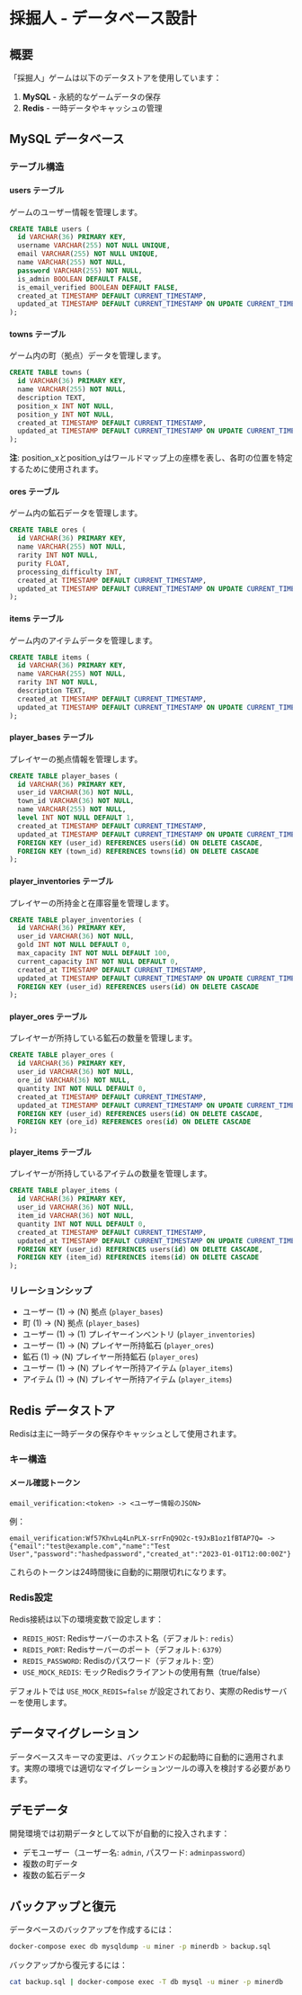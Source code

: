 # 採掘人 - データベース設計

## 概要

「採掘人」ゲームは以下のデータストアを使用しています：

1. **MySQL** - 永続的なゲームデータの保存
2. **Redis** - 一時データやキャッシュの管理

## MySQL データベース

### テーブル構造

#### users テーブル

ゲームのユーザー情報を管理します。

```sql
CREATE TABLE users (
  id VARCHAR(36) PRIMARY KEY,
  username VARCHAR(255) NOT NULL UNIQUE,
  email VARCHAR(255) NOT NULL UNIQUE,
  name VARCHAR(255) NOT NULL,
  password VARCHAR(255) NOT NULL,
  is_admin BOOLEAN DEFAULT FALSE,
  is_email_verified BOOLEAN DEFAULT FALSE,
  created_at TIMESTAMP DEFAULT CURRENT_TIMESTAMP,
  updated_at TIMESTAMP DEFAULT CURRENT_TIMESTAMP ON UPDATE CURRENT_TIMESTAMP
);
```

#### towns テーブル

ゲーム内の町（拠点）データを管理します。

```sql
CREATE TABLE towns (
  id VARCHAR(36) PRIMARY KEY,
  name VARCHAR(255) NOT NULL,
  description TEXT,
  position_x INT NOT NULL,
  position_y INT NOT NULL,
  created_at TIMESTAMP DEFAULT CURRENT_TIMESTAMP,
  updated_at TIMESTAMP DEFAULT CURRENT_TIMESTAMP ON UPDATE CURRENT_TIMESTAMP
);
```

**注**: position_xとposition_yはワールドマップ上の座標を表し、各町の位置を特定するために使用されます。

#### ores テーブル

ゲーム内の鉱石データを管理します。

```sql
CREATE TABLE ores (
  id VARCHAR(36) PRIMARY KEY,
  name VARCHAR(255) NOT NULL,
  rarity INT NOT NULL,
  purity FLOAT,
  processing_difficulty INT,
  created_at TIMESTAMP DEFAULT CURRENT_TIMESTAMP,
  updated_at TIMESTAMP DEFAULT CURRENT_TIMESTAMP ON UPDATE CURRENT_TIMESTAMP
);
```

#### items テーブル

ゲーム内のアイテムデータを管理します。

```sql
CREATE TABLE items (
  id VARCHAR(36) PRIMARY KEY,
  name VARCHAR(255) NOT NULL,
  rarity INT NOT NULL,
  description TEXT,
  created_at TIMESTAMP DEFAULT CURRENT_TIMESTAMP,
  updated_at TIMESTAMP DEFAULT CURRENT_TIMESTAMP ON UPDATE CURRENT_TIMESTAMP
);
```

#### player_bases テーブル

プレイヤーの拠点情報を管理します。

```sql
CREATE TABLE player_bases (
  id VARCHAR(36) PRIMARY KEY,
  user_id VARCHAR(36) NOT NULL,
  town_id VARCHAR(36) NOT NULL,
  name VARCHAR(255) NOT NULL,
  level INT NOT NULL DEFAULT 1,
  created_at TIMESTAMP DEFAULT CURRENT_TIMESTAMP,
  updated_at TIMESTAMP DEFAULT CURRENT_TIMESTAMP ON UPDATE CURRENT_TIMESTAMP,
  FOREIGN KEY (user_id) REFERENCES users(id) ON DELETE CASCADE,
  FOREIGN KEY (town_id) REFERENCES towns(id) ON DELETE CASCADE
);
```

#### player_inventories テーブル

プレイヤーの所持金と在庫容量を管理します。

```sql
CREATE TABLE player_inventories (
  id VARCHAR(36) PRIMARY KEY,
  user_id VARCHAR(36) NOT NULL,
  gold INT NOT NULL DEFAULT 0,
  max_capacity INT NOT NULL DEFAULT 100,
  current_capacity INT NOT NULL DEFAULT 0,
  created_at TIMESTAMP DEFAULT CURRENT_TIMESTAMP,
  updated_at TIMESTAMP DEFAULT CURRENT_TIMESTAMP ON UPDATE CURRENT_TIMESTAMP,
  FOREIGN KEY (user_id) REFERENCES users(id) ON DELETE CASCADE
);
```

#### player_ores テーブル

プレイヤーが所持している鉱石の数量を管理します。

```sql
CREATE TABLE player_ores (
  id VARCHAR(36) PRIMARY KEY,
  user_id VARCHAR(36) NOT NULL,
  ore_id VARCHAR(36) NOT NULL,
  quantity INT NOT NULL DEFAULT 0,
  created_at TIMESTAMP DEFAULT CURRENT_TIMESTAMP,
  updated_at TIMESTAMP DEFAULT CURRENT_TIMESTAMP ON UPDATE CURRENT_TIMESTAMP,
  FOREIGN KEY (user_id) REFERENCES users(id) ON DELETE CASCADE,
  FOREIGN KEY (ore_id) REFERENCES ores(id) ON DELETE CASCADE
);
```

#### player_items テーブル

プレイヤーが所持しているアイテムの数量を管理します。

```sql
CREATE TABLE player_items (
  id VARCHAR(36) PRIMARY KEY,
  user_id VARCHAR(36) NOT NULL,
  item_id VARCHAR(36) NOT NULL,
  quantity INT NOT NULL DEFAULT 0,
  created_at TIMESTAMP DEFAULT CURRENT_TIMESTAMP,
  updated_at TIMESTAMP DEFAULT CURRENT_TIMESTAMP ON UPDATE CURRENT_TIMESTAMP,
  FOREIGN KEY (user_id) REFERENCES users(id) ON DELETE CASCADE,
  FOREIGN KEY (item_id) REFERENCES items(id) ON DELETE CASCADE
);
```

### リレーションシップ

- ユーザー (1) -> (N) 拠点 (`player_bases`)
- 町 (1) -> (N) 拠点 (`player_bases`)
- ユーザー (1) -> (1) プレイヤーインベントリ (`player_inventories`)
- ユーザー (1) -> (N) プレイヤー所持鉱石 (`player_ores`)
- 鉱石 (1) -> (N) プレイヤー所持鉱石 (`player_ores`)
- ユーザー (1) -> (N) プレイヤー所持アイテム (`player_items`)
- アイテム (1) -> (N) プレイヤー所持アイテム (`player_items`)

## Redis データストア

Redisは主に一時データの保存やキャッシュとして使用されます。

### キー構造

#### メール確認トークン

```
email_verification:<token> -> <ユーザー情報のJSON>
```

例：
```
email_verification:Wf57KhvLq4LnPLX-srrFnQ9O2c-t9JxB1oz1fBTAP7Q= -> {"email":"test@example.com","name":"Test User","password":"hashedpassword","created_at":"2023-01-01T12:00:00Z"}
```

これらのトークンは24時間後に自動的に期限切れになります。

### Redis設定

Redis接続は以下の環境変数で設定します：

- `REDIS_HOST`: Redisサーバーのホスト名（デフォルト: `redis`）
- `REDIS_PORT`: Redisサーバーのポート（デフォルト: `6379`）
- `REDIS_PASSWORD`: Redisのパスワード（デフォルト: 空）
- `USE_MOCK_REDIS`: モックRedisクライアントの使用有無（true/false）

デフォルトでは `USE_MOCK_REDIS=false` が設定されており、実際のRedisサーバーを使用します。

## データマイグレーション

データベーススキーマの変更は、バックエンドの起動時に自動的に適用されます。実際の環境では適切なマイグレーションツールの導入を検討する必要があります。

## デモデータ

開発環境では初期データとして以下が自動的に投入されます：

- デモユーザー（ユーザー名: `admin`, パスワード: `adminpassword`）
- 複数の町データ
- 複数の鉱石データ

## バックアップと復元

データベースのバックアップを作成するには：

```bash
docker-compose exec db mysqldump -u miner -p minerdb > backup.sql
```

バックアップから復元するには：

```bash
cat backup.sql | docker-compose exec -T db mysql -u miner -p minerdb
